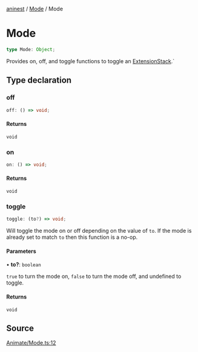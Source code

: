 [aninest](../../index.md) / [Mode](../index.md) / Mode

# Mode

```ts
type Mode: Object;
```

Provides on, off, and toggle functions to toggle an [ExtensionStack](../../ExtensionStack/type-aliases/ExtensionStack.md).`

## Type declaration

### off

```ts
off: () => void;
```

#### Returns

`void`

### on

```ts
on: () => void;
```

#### Returns

`void`

### toggle

```ts
toggle: (to?) => void;
```

Will toggle the mode on or off depending on the value of `to`.
If the mode is already set to match `to` then this function is a no-op.

#### Parameters

• **to?**: `boolean`

`true` to turn the mode on, `false` to turn the mode off,
and undefined to toggle.

#### Returns

`void`

## Source

[Animate/Mode.ts:12](https://github.com/zphrs/aninest/blob/60918f7/src/Animate/Mode.ts#L12)
